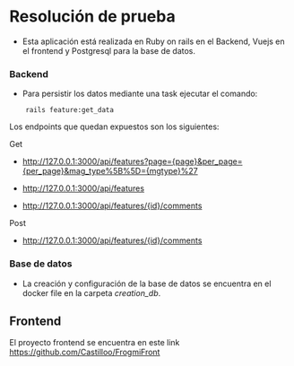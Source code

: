# Resolución de prueba

- Esta aplicación está realizada en Ruby on rails en el Backend, Vuejs en el frontend y Postgresql para la base de datos.

### Backend

- Para persistir los datos mediante una task  ejecutar el comando:

~~~
    rails feature:get_data
~~~

Los endpoints que quedan expuestos son los siguientes:

Get 

- http://127.0.0.1:3000/api/features?page={page}&per_page={per_page}&mag_type%5B%5D={mgtype}%27

- http://127.0.0.1:3000/api/features

- http://127.0.0.1:3000/api/features/{id}/comments

Post
- http://127.0.0.1:3000/api/features/{id}/comments

### Base de datos

- La creación y configuración de la base de datos se encuentra en el docker file en la carpeta *creation_db*.

## Frontend

El proyecto frontend se encuentra en este link https://github.com/Castilloo/FrogmiFront
